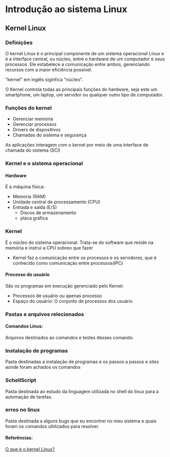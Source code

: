 # Introdução ao sistema Linux

## Kernel Linux

### Definições

O kernel Linux é o principal componente de um sistema operacional Linux e é a interface central, ou núcleo, entre o hardware de um computador e seus processos. Ele estabelece a comunicação entre ambos, gerenciando recursos com a maior eficiência possível.

"kernel" em inglês siginfica "núcleo".

O Kernel controla todas as principais funções do hardware, seja este um smartphone, um laptop, um servidor ou qualquer outro tipo de computador.

### Funções do kernel

- Gerenciar memória
- Gerenciar processos
- Drivers de dispositivos
- Chamadas do sistema e segurança

As aplicações interagem com o kernel por meio de uma interface de chamada do sistema (SCI)

### Kernel e o sistema operacional

#### Hardware

É a máquina física:

- Memoria (RAM)
- Unidade central de processamento (CPU)
- Entrada e saída (E/S)
    - Discos de armazenamento
    - placa gráfica

### Kernel

É o núcleo do sistema operacional. Trata-se do software que reside na memória e instrui a CPU sobreo que fazer

- Kernel faz a comunicação entre os processos e os servidores, que é conhecido como comunicação entre processos(IPC)

#### Processo do usuário

São os programas em execução gerenciado pelo Kernel.

- Processos de usuário ou apenas processo
- Espaço do usuário: O conjunto de processos dos usuário


### Pastas e arquivos relecionados

#### Comandos Linus:

Arquivos destinados ao comandos e testes desses comando.

### Instalação de programas

Pasta destinadas a instalação de programas e os passos a passos e sites aonde foram achados os comandos

### SchellScript

Pasta destinada ao estudo da linguagem utilizada no shell do linux para a automação de tarefas.

### erros no linux

Pasta destinada a alguns bugs que eu encontrei no meu sistema e quais foram os comandos ultilizados para resolver.

#### Referências:

[O que é o kernel Linux?](https://www.redhat.com/pt-br/topics/linux/what-is-the-linux-kernel)
